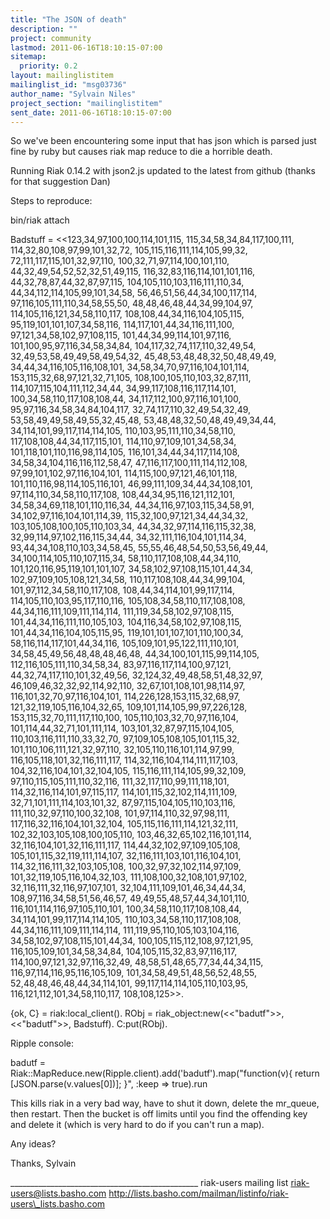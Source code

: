 ```yaml
---
title: "The JSON of death"
description: ""
project: community
lastmod: 2011-06-16T18:10:15-07:00
sitemap:
  priority: 0.2
layout: mailinglistitem
mailinglist_id: "msg03736"
author_name: "Sylvain Niles"
project_section: "mailinglistitem"
sent_date: 2011-06-16T18:10:15-07:00
---
```



So we've been encountering some input that has json which is parsed
just fine by ruby but causes riak map reduce to die a horrible death.

Running Riak 0.14.2 with json2.js updated to the latest from github
(thanks for that suggestion Dan)

Steps to reproduce:

bin/riak attach

Badstuff = &lt;&lt;123,34,97,100,100,114,101,115,
 115,34,58,34,84,117,100,111,
 114,32,80,108,97,99,101,32,72,
 105,115,116,111,114,105,99,32,
 72,111,117,115,101,32,97,110,
 100,32,71,97,114,100,101,110,
 44,32,49,54,52,52,32,51,49,115,
 116,32,83,116,114,101,101,116,
 44,32,78,87,44,32,87,97,115,
 104,105,110,103,116,111,110,34,
 44,34,112,114,105,99,101,34,58,
 56,46,51,56,44,34,100,117,114,
 97,116,105,111,110,34,58,55,50,
 48,48,46,48,44,34,99,104,97,
 114,105,116,121,34,58,110,117,
 108,108,44,34,116,104,105,115,
 95,119,101,101,107,34,58,116,
 114,117,101,44,34,116,111,100,
 97,121,34,58,102,97,108,115,
 101,44,34,99,114,101,97,116,
 101,100,95,97,116,34,58,34,84,
 104,117,32,74,117,110,32,49,54,
 32,49,53,58,49,49,58,49,54,32,
 45,48,53,48,48,32,50,48,49,49,
 34,44,34,116,105,116,108,101,
 34,58,34,70,97,116,104,101,114,
 153,115,32,68,97,121,32,71,105,
 108,100,105,110,103,32,87,111,
 114,107,115,104,111,112,34,44,
 34,99,117,108,116,117,114,101,
 100,34,58,110,117,108,108,44,
 34,117,112,100,97,116,101,100,
 95,97,116,34,58,34,84,104,117,
 32,74,117,110,32,49,54,32,49,
 53,58,49,49,58,49,55,32,45,48,
 53,48,48,32,50,48,49,49,34,44,
 34,114,101,99,117,114,114,105,
 110,103,95,111,110,34,58,110,
 117,108,108,44,34,117,115,101,
 114,110,97,109,101,34,58,34,
 101,118,101,110,116,98,114,105,
 116,101,34,44,34,117,114,108,
 34,58,34,104,116,116,112,58,47,
 47,116,117,100,111,114,112,108,
 97,99,101,102,97,116,104,101,
 114,115,100,97,121,46,101,118,
 101,110,116,98,114,105,116,101,
 46,99,111,109,34,44,34,108,101,
 97,114,110,34,58,110,117,108,
 108,44,34,95,116,121,112,101,
 34,58,34,69,118,101,110,116,34,
 44,34,116,97,103,115,34,58,91,
 34,102,97,116,104,101,114,39,
 115,32,100,97,121,34,44,34,32,
 103,105,108,100,105,110,103,34,
 44,34,32,97,114,116,115,32,38,
 32,99,114,97,102,116,115,34,44,
 34,32,111,116,104,101,114,34,
 93,44,34,108,110,103,34,58,45,
 55,55,46,48,54,50,53,56,49,44,
 34,100,114,105,110,107,115,34,
 58,110,117,108,108,44,34,110,
 101,120,116,95,119,101,101,107,
 34,58,102,97,108,115,101,44,34,
 102,97,109,105,108,121,34,58,
 110,117,108,108,44,34,99,104,
 101,97,112,34,58,110,117,108,
 108,44,34,114,101,99,117,114,
 114,105,110,103,95,117,110,116,
 105,108,34,58,110,117,108,108,
 44,34,116,111,109,111,114,114,
 111,119,34,58,102,97,108,115,
 101,44,34,116,111,110,105,103,
 104,116,34,58,102,97,108,115,
 101,44,34,116,104,105,115,95,
 119,101,101,107,101,110,100,34,
 58,116,114,117,101,44,34,116,
 105,109,101,95,122,111,110,101,
 34,58,45,49,56,48,48,48,46,48,
 44,34,100,101,115,99,114,105,
 112,116,105,111,110,34,58,34,
 83,97,116,117,114,100,97,121,
 44,32,74,117,110,101,32,49,56,
 32,124,32,49,48,58,51,48,32,97,
 46,109,46,32,32,92,114,92,110,
 32,67,101,108,101,98,114,97,
 116,101,32,70,97,116,104,101,
 114,226,128,153,115,32,68,97,
 121,32,119,105,116,104,32,65,
 109,101,114,105,99,97,226,128,
 153,115,32,70,111,117,110,100,
 105,110,103,32,70,97,116,104,
 101,114,44,32,71,101,111,114,
 103,101,32,87,97,115,104,105,
 110,103,116,111,110,33,32,70,
 97,109,105,108,105,101,115,32,
 101,110,106,111,121,32,97,110,
 32,105,110,116,101,114,97,99,
 116,105,118,101,32,116,111,117,
 114,32,116,104,114,111,117,103,
 104,32,116,104,101,32,104,105,
 115,116,111,114,105,99,32,109,
 97,110,115,105,111,110,32,116,
 111,32,117,110,99,111,118,101,
 114,32,116,114,101,97,115,117,
 114,101,115,32,102,114,111,109,
 32,71,101,111,114,103,101,32,
 87,97,115,104,105,110,103,116,
 111,110,32,97,110,100,32,108,
 101,97,114,110,32,97,98,111,
 117,116,32,116,104,101,32,104,
 105,115,116,111,114,121,32,111,
 102,32,103,105,108,100,105,110,
 103,46,32,65,102,116,101,114,
 32,116,104,101,32,116,111,117,
 114,44,32,102,97,109,105,108,
 105,101,115,32,119,111,114,107,
 32,116,111,103,101,116,104,101,
 114,32,116,111,32,103,105,108,
 100,32,97,32,102,114,97,109,
 101,32,119,105,116,104,32,103,
 111,108,100,32,108,101,97,102,
 32,116,111,32,116,97,107,101,
 32,104,111,109,101,46,34,44,34,
 108,97,116,34,58,51,56,46,57,
 49,49,55,48,57,44,34,101,110,
 116,101,114,116,97,105,110,101,
 100,34,58,110,117,108,108,44,
 34,114,101,99,117,114,114,105,
 110,103,34,58,110,117,108,108,
 44,34,116,111,109,111,114,114,
 111,119,95,110,105,103,104,116,
 34,58,102,97,108,115,101,44,34,
 100,105,115,112,108,97,121,95,
 116,105,109,101,34,58,34,84,
 104,105,115,32,83,97,116,117,
 114,100,97,121,32,97,116,32,49,
 48,58,51,48,65,77,34,44,34,115,
 116,97,114,116,95,116,105,109,
 101,34,58,49,51,48,56,52,48,55,
 52,48,48,46,48,44,34,114,101,
 99,117,114,114,105,110,103,95,
 116,121,112,101,34,58,110,117,
 108,108,125&gt;&gt;.

{ok, C} = riak:local\_client().
RObj = riak\_object:new(&lt;&lt;"badutf"&gt;&gt;, &lt;&lt;"badutf"&gt;&gt;, Badstuff).
C:put(RObj).


Ripple console:

 badutf = Riak::MapReduce.new(Ripple.client).add('badutf').map("function(v){
return [JSON.parse(v.values[0])]; }", :keep =&gt; true).run

This kills riak in a very bad way, have to shut it down, delete the
mr\_queue, then restart. Then the bucket is off limits until you find
the offending key and delete it (which is very hard to do if you can't
run a map).


Any ideas?

Thanks,
Sylvain

\_\_\_\_\_\_\_\_\_\_\_\_\_\_\_\_\_\_\_\_\_\_\_\_\_\_\_\_\_\_\_\_\_\_\_\_\_\_\_\_\_\_\_\_\_\_\_
riak-users mailing list
riak-users@lists.basho.com
http://lists.basho.com/mailman/listinfo/riak-users\_lists.basho.com

